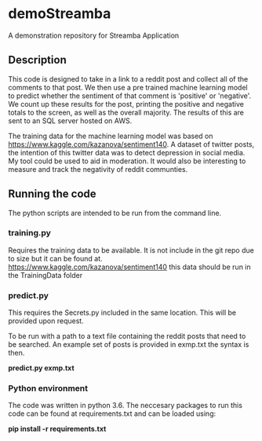 # demoStreamba
A demonstration repository for Streamba Application

## Description
This code is designed to take in a link to a reddit post and collect all of the comments to that post. We then use a pre trained machine learning model to predict whether the sentiment of that comment is 'positive' or 'negative'. We count up these results for the post, printing the positive and negative totals to the screen, as well as the overall majority. The results of this are sent to an SQL server hosted on AWS.

The training data for the machine learning model was based on https://www.kaggle.com/kazanova/sentiment140. A dataset of twitter posts, the intention of this twitter data was to detect depression in social media. My tool could be used to aid in moderation. It would also be interesting to measure and track the negativity of reddit communties.

## Running the code
The python scripts are intended to be run from the command line. 

### training.py
Requires the training data to be available. It is not include in the git repo due to size but it can be found at. https://www.kaggle.com/kazanova/sentiment140
this data should be run in the TrainingData folder

### predict.py
This requires the Secrets.py included in the same location. This will be provided upon request.
 
To be run with a path to a text file containing the reddit posts that need to be searched. An example set of posts is provided in exmp.txt the syntax is then.

**predict.py exmp.txt**

### Python environment
The code was written in python 3.6. The neccesary packages to run this code can be found at requirements.txt and can be loaded using:

**pip install -r requirements.txt**
